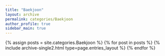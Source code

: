 ```yaml
---
title: "Baekjoon"
layout: archive
permalink: categories/Baekjoon
author_profile: true
sidebar_main: true
---
```



{% assign posts = site.categories.Baekjoon %}
{% for post in posts %} {% include archive-single2.html type=page.entries_layout %} {% endfor %}
